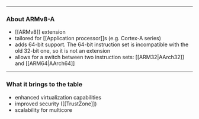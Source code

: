 
---

### About ARMv8-A

- [[ARMv8]] extension
- tailored for [[Application processor]]s (e.g. Cortex-A series)
- adds 64-bit support. The 64-bit instruction set is incompatible with the old 32-bit one, so it is not an extension
- allows for a switch between two instruction sets: [[ARM32|AArch32]] and [[ARM64|AArch64]]

---

### What it brings to the table

- enhanced virtualization capabilities
- improved security ([[TrustZone]])
- scalability for multicore